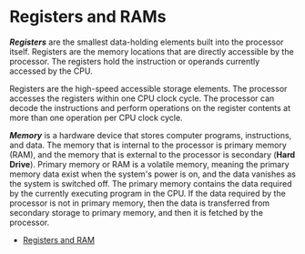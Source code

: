 # Registers and RAMs

***Registers*** are the smallest data-holding elements built into the processor itself. Registers are the memory locations that are directly accessible by the processor. The registers hold the instruction or operands currently accessed by the CPU.

Registers are the high-speed accessible storage elements. The processor accesses the registers within one CPU clock cycle. The processor can decode the instructions and perform operations on the register contents at more than one operation per CPU clock cycle.

***Memory*** is a hardware device that stores computer programs, instructions, and data. The memory that is internal to the processor is primary memory (RAM), and the memory that is external to the processor is secondary (**Hard Drive**).
Primary memory or RAM is a volatile memory, meaning the primary memory data exist when the system's power is on, and the data vanishes as the system is switched off. The primary memory contains the data required by the currently executing program in the CPU. If the data required by the processor is not in primary memory, then the data is transferred from secondary storage to primary memory, and then it is fetched by the processor.


- [Registers and RAM](https://youtu.be/fpnE6UAfbtU)
